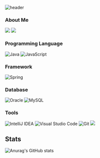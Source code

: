 ![header](https://capsule-render.vercel.app/api?type=waving&color=timeGradient&height=200&section=header&text=minjae%20lee&fontSize=70)
### About Me

<p>
<a href="http://toywar94.com/index" target="_blank"><img src="https://img.shields.io/badge/About Me-0A66C2?style=flat-square"/></a>
<a href="https://blog.naver.com/toywar94" target="_blank"><img src="https://img.shields.io/badge/MyBlog-1DA1F2?style=flat-square"/></a>
</p>

### Programming Language
<p>
<img alt="Java" src="https://img.shields.io/badge/java-%23ED8B00.svg?style=flat-square&logo=java&logoColor=white"/>
<img alt="JavaScript" src="https://img.shields.io/badge/javascript-%23323330.svg?style=flat-square&logo=javascript&logoColor=%23F7DF1E"/>
</p>

### Framework
<img alt="Spring" src="https://img.shields.io/badge/spring-%236DB33F.svg?style=flat-square&logo=spring&logoColor=white"/>

### Database

<p>
<img alt="Oracle" src ="https://img.shields.io/badge/oracle-%23F00000.svg?style=flat-square&logo=oracle&logoColor=white" />
<img alt="MySQL" src="https://img.shields.io/badge/mysql-%2300f.svg?style=flat-square&logo=mysql&logoColor=white"/>
</p>

### Tools
<p>
<img alt="IntelliJ IDEA" src="https://img.shields.io/badge/IntelliJIDEA-000000.svg?style=flat-square&logo=intellij-idea&logoColor=white"/>
<img alt="Visual Studio Code" src="https://img.shields.io/badge/Visual Studio Code-0078d7.svg?style=flat-square&logo=visual-studio-code&logoColor=white"/>
<img alt="Git" src="https://img.shields.io/badge/git-%23F05033.svg?style=flat-square&logo=git&logoColor=white"/>
<img src="https://img.shields.io/badge/Android-3DDC84?style=flat-square&logo=Android&logoColor=white"/>
</p>

## Stats
![Anurag's GitHub stats](https://github-readme-stats.vercel.app/api?username=toywar94&show_icons=true&theme=radical)

<!--
**toywar94/toywar94** is a ✨ _special_ ✨ repository because its `README.md` (this file) appears on your GitHub profile.

Here are some ideas to get you started:

- 🔭 I’m currently working on ...
- 🌱 I’m currently learning ...
- 👯 I’m looking to collaborate on ...
- 🤔 I’m looking for help with ...
- 💬 Ask me about ...
- 📫 How to reach me: ...
- 😄 Pronouns: ...
- ⚡ Fun fact: ...
-->
